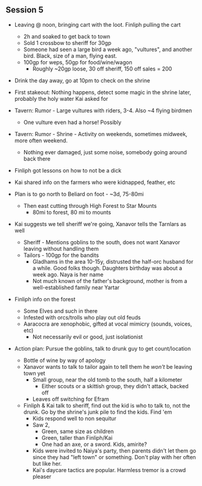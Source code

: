 ## Session 5
* Leaving @ noon, bringing cart with the loot. Finliph pulling the cart
  * 2h and soaked to get back to town
  * Sold 1 crossbow to sheriff for 30gp
  * Someone had seen a large bird a week ago, "vultures", and another bird. Black, size of a man, flying east.
  * 100gp for weps, 50gp for food/wine/wagon
    * Roughly ~20gp loose, 30 off sheriff, 150 off sales = 200
* Drink the day away, go at 10pm to check on the shrine
* First stakeout: Nothing happens, detect some magic in the shrine later, probably the holy water Kai asked for
* Tavern: Rumor - Large vultures with riders, 3-4. Also ~4 flying birdmen
  * One vulture even had a horse! Possibly
* Tavern: Rumor - Shrine - Activity on weekends, sometimes midweek, more often weekend.
  * Nothing ever damaged, just some noise, somebody going around back there
* Finliph got lessons on how to not be a dick
* Kai shared info on the farmers who were kidnapped, feather, etc

* Plan is to go north to Beliard on foot - ~3d, 75-80mi
  * Then east cutting through High Forest to Star Mounts
    * 80mi to forest, 80 mi to mounts
* Kai suggests we tell sheriff we're going, Xanavor tells the Tarnlars as well
  * Sheriff - Mentions goblins to the south, does not want Xanavor leaving without handling them
  * Tailors - 100gp for the bandits
    * Gladhams in the area 10-15y, distrusted the half-orc husband for a while. Good folks though. Daughters birthday was about a week ago. Naya is her name
    * Not much known of the father's background, mother is from a well-established family near Yartar
* Finliph info on the forest
  * Some Elves and such in there
  * Infested with orcs/trolls who play out old feuds
  * Aaracocra are xenophobic, gifted at vocal mimicry (sounds, voices, etc)
    * Not necessarily evil or good, just isolationist

* Action plan: Pursue the goblins, talk to drunk guy to get count/location
  * Bottle of wine by way of apology
  * Xanavor wants to talk to tailor again to tell them he *won't* be leaving town yet
    * Small group, near the old tomb to the south, half a kilometer
      * Either scouts or a skittish group, they didn't attack, backed off
    * Leaves off switching for Efram
  * Finliph & Kai talk to sheriff, find out the kid is who to talk to, not the drunk. Go by the shrine's junk pile to find the kids. Find 'em
    * Kids respond well to non sequitur
    * Saw 2,
      * Green, same size as children
      * Green, taller than Finliph/Kai
      * One had an axe, or a sword. Kids, amirite?
    * Kids were invited to Naiya's party, then parents didn't let them go since they had "left town" or something. Don't play with her often but like her.
    * Kai's daycare tactics are popular. Harmless tremor is a crowd pleaser
